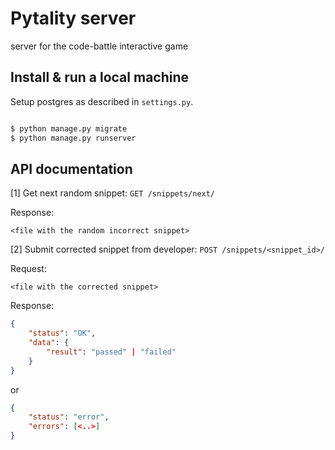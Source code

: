 # Pytality server

server for the code-battle interactive game

## Install & run a local machine

Setup postgres as described in `settings.py`.

```bash

$ python manage.py migrate
$ python manage.py runserver

```

## API documentation

[1] Get next random snippet: `GET /snippets/next/`

Response:
```
<file with the random incorrect snippet>
```

[2] Submit corrected snippet from developer: `POST /snippets/<snippet_id>/`

Request:
```
<file with the corrected snippet>
```

Response:
```json
{
    "status": "OK",
    "data": {
        "result": "passed" | "failed"
    }    
}
```

or

```json
{
    "status": "error",
    "errors": [<..>]
}
```
